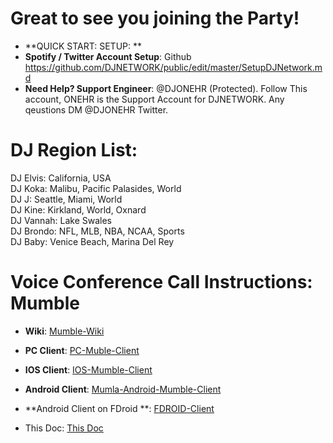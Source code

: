 # Great to see you joining the Party!  
* **QUICK START: SETUP: ** 
* **Spotify / Twitter Account Setup**: Github https://github.com/DJNETWORK/public/edit/master/SetupDJNetwork.md
* **Need Help? Support Engineer**: @DJONEHR (Protected). Follow This account, ONEHR is the Support Account for DJNETWORK.  Any qeustions DM @DJONEHR Twitter.


# DJ Region List:

DJ Elvis: California, USA\
DJ Koka: Malibu, Pacific Palasides, World\
DJ J: Seattle, Miami, World\
DJ Kine: Kirkland, World, Oxnard\
DJ Vannah: Lake Swales\
DJ Brondo: NFL, MLB, NBA, NCAA, Sports\
DJ Baby: Venice Beach, Marina Del Rey


# Voice Conference Call Instructions: Mumble

* **Wiki**: [Mumble-Wiki](https://en.wikipedia.org/wiki/Mumble_(software))
* **PC Client**: [PC-Muble-Client](https://www.mumble.com/mumble-download.php)   
* **IOS Client**: [IOS-Mumble-Client](https://apps.apple.com/us/app/mumble/id443472808?ls=1)
* **Android Client**: [Mumla-Android-Mumble-Client](https://play.google.com/store/apps/details?id=se.lublin.mumla)
* **Android Client on FDroid **: [FDROID-Client](https://f-droid.org/en/packages/se.lublin.mumla/)

* This Doc:  [This Doc](https://github.com/DJNETWORK/public/blob/master/README.md)
